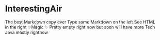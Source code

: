 # InterestingAir
The best Markdown copy ever
Type some Markdown on the left
See HTML in the right
✨Magic ✨
Pretty empty right now but soon will have more
Tech
Java mostly rightnow
